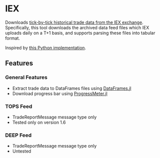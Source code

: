 # IEX
Downloads [tick-by-tick historical trade data from the IEX exchange](https://iextrading.com/trading/market-data/#hist). Specifically, this tool downloads the archived data feed files which IEX uploads daily on a T+1 basis, and supports parsing these files into tabular format. 

Inspired by [this Python implementation](https://github.com/vfrazao-ns1/IEXTools/tree/5f4755f99920dd82c62f050c03b30816342ad519/IEXTools).

## Features
### General Features
* Extract trade data to DataFrames files using [DataFrames.jl](https://github.com/JuliaData/DataFrames.jl)
* Download progress bar using [ProgressMeter.jl](https://github.com/timholy/ProgressMeter.jl/)

### TOPS Feed
* TradeReportMessage message type only
* Tested only on version 1.6

### DEEP Feed
* TradeReportMessage message type only
* Untested